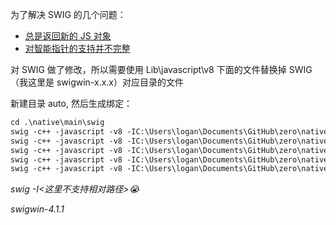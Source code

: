 为了解决 SWIG 的几个问题：
- [总是返回新的 JS 对象](https://qingwabote.github.io/ink/#/cpp/swig?id=总是返回新的-js-对象)
- [对智能指针的支持并不完整](https://qingwabote.github.io/ink/#/cpp/swig?id=对智能指针的支持并不完整)

对 SWIG 做了修改，所以需要使用 Lib\javascript\v8 下面的文件替换掉 SWIG（我这里是 swigwin-x.x.x）对应目录的文件

新建目录 auto, 然后生成绑定：
```ps
cd .\native\main\swig
swig -c++ -javascript -v8 -IC:\Users\logan\Documents\GitHub\zero\native\main -o .\auto\ImageBitmap_wrap.cpp ImageBitmap.i
swig -c++ -javascript -v8 -IC:\Users\logan\Documents\GitHub\zero\native\main -o .\auto\Loader_wrap.cpp Loader.i
swig -c++ -javascript -v8 -IC:\Users\logan\Documents\GitHub\zero\native\main -o .\auto\WebSocket_wrap.cpp WebSocket.i
swig -c++ -javascript -v8 -IC:\Users\logan\Documents\GitHub\zero\native\main -o .\auto\gfx_wrap.cpp gfx.i
swig -c++ -javascript -v8 -IC:\Users\logan\Documents\GitHub\zero\native\main -o .\auto\Window_wrap.cpp Window.i
```
*swig -I<这里不支持相对路径>😭*

*swigwin-4.1.1*
